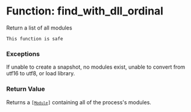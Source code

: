 # Function: find_with_dll_ordinal

Return a list of all modules

```admonish success title=""
This function is safe
```

### Exceptions
If unable to create a snapshot, no modules exist, unable to convert from utf16 to utf8, or load library.

### Return Value
Returns a <code>[[`Module`](./objects-module.md)]</code> containing all of the process's modules.
